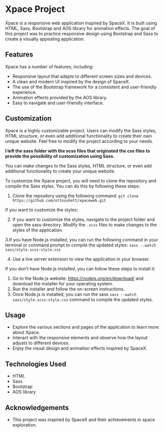 # Xpace Project

Xpace is a responsive web application inspired by SpaceX. 
It is built using HTML, Sass, Bootstrap and  AOS library for animation effects. 
The goal of this project was to practice responsive design using Bootstrap and Sass to create a visually appealing application.

## Features

Xpace has a number of features, including:
- Responsive layout that adapts to different screen sizes and devices.
- A clean and modern UI inspired by the design of SpaceX.
- The use of the Bootstrap framework for a consistent and user-friendly experience.
- Animation effects provided by the AOS library.
- Easy to navigate and user-friendly interface.

## Customization
Xpace is a highly customizable project. Users can modify the Sass styles, HTML structure, or even add additional functionality to create their own unique website.
Feel free to modify the project according to your needs. 

**I left the sass folder with the scss files that originated the css files to provide the possibility of customization using Sass.**

You can make changes to the Sass styles, HTML structure, or even add additional functionality to create your unique website.

To customize the Xpace project, you will need to clone the repository and compile the Sass styles. You can do this by following these steps:

1. Clone the repository using the following command:
`git clone https://github.com/ottosuhett/xpaceweb.git`

If you want to customize the styles:

2. If you want to customize the styles, navigate to the project folder and open the sass directory. Modify the `.scss` files to make changes to the styles of the application.

3.If you have Node.js installed, you can run the following command in your terminal or command prompt to compile the updated styles:
`sass --watch sass/style.scss:style.css`

4. Use a live server extension to view the application in your browser.

If you don't have Node.js installed, you can follow these steps to install it:

1. Go to the Node.js website: https://nodejs.org/en/download/ and download the installer for your operating system.
2. Run the installer and follow the on-screen instructions.
3. Once Node.js is installed, you can run the sass `sass --watch sass/style.scss:style.css` command to compile the updated styles.

## Usage
- Explore the various sections and pages of the application to learn more about Xpace.
- Interact with the responsive elements and observe how the layout adjusts to different devices.
- Enjoy the visual design and animation effects inspired by SpaceX.

## Technologies Used

- HTML
- Sass 
- Bootstrap
- AOS library

## Acknowledgements
- This project was inspired by SpaceX and their achievements in space exploration.
